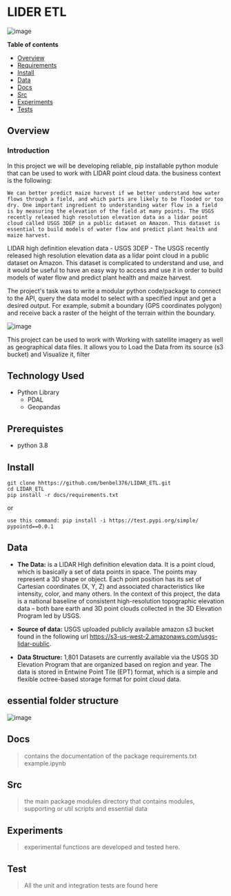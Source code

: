 # LIDER ETL
![image](https://user-images.githubusercontent.com/44437166/182764292-56939b27-152e-4ba5-8443-0aa8aa5932b0.png)

**Table of contents**

- [Overview](#overview)
- [Requirements](#requirements)
- [Install](#install)
- [Data](#Data)
- [Docs](#docs)
- [Src](#src)
- [Experiments](#experiments)
- [Tests](#tests)

## Overview

### Introduction
In this project we will be developing reliable, pip installable python module that can be used to work with LIDAR point cloud data. the business context is the following:

```We can better predict maize harvest if we better understand how water flows through a field, and which parts are likely to be flooded or too dry. One important ingredient to understanding water flow in a field is by measuring the elevation of the field at many points. The USGS recently released high resolution elevation data as a lidar point cloud called USGS 3DEP in a public dataset on Amazon. This dataset is essential to build models of water flow and predict plant health and maize harvest. ```

LIDAR high definition elevation data - USGS 3DEP - The USGS recently released high resolution elevation data as a lidar point cloud in a public dataset on Amazon. This dataset is complicated to understand and use, and it would be useful to have an easy way to access and use it in order to build models of water flow and predict plant health and maize harvest. 

The project's task was to write a modular python code/package to connect to the API, query the data model to select with  a specified input and get a desired output. For example, submit a boundary (GPS coordinates polygon) and receive back a raster of the height of the terrain within the boundary.

![image](https://user-images.githubusercontent.com/44437166/182767144-49aa7fa9-992e-4b1c-b136-7658cc7aeaad.png)


This project can be used to work with Working with satellite imagery as well as geographical data files. It allows you to Load the Data from its source (s3 bucket) and Visualize it, filter 

## Technology Used
- Python Library
  - PDAL
  - Geopandas
## Prerequistes

- python 3.8

## Install

```
git clone hhttps://github.com/benbel376/LIDAR_ETL.git
cd LIDAR_ETL
pip install -r docs/requirements.txt
```
or 
```
use this command: pip install -i https://test.pypi.org/simple/ pypointd==0.0.1
```

## Data
- **The Data:**  is a LIDAR HIgh definition elevation data. It is a point cloud, which is basically a set of data points in space. The points may represent a 3D shape or object. Each point position has its set of Cartesian coordinates (X, Y, Z) and associated characteristics like intensity, color, and many others. In the context of this project, the data is a national baseline of consistent high-resolution topographic elevation data – both bare earth and 3D point clouds collected in the 3D Elevation Program led by USGS.

- **Source of data:** USGS uploaded publicly available amazon s3 bucket found in the following url https://s3-us-west-2.amazonaws.com/usgs-lidar-public.

- **Data Structure:** 1,801 Datasets are currently available via the USGS 3D Elevation Program that are organized based on region and year. The data is stored in Entwine Point Tile (EPT) format, which is a simple and flexible octree-based storage format for point cloud data. 
## essential folder structure
![image](https://user-images.githubusercontent.com/44437166/177312047-50415cba-d225-4036-b3fc-a206606cf2f5.png)
## Docs
> contains the documentation of the package
> requirements.txt
> example.ipynb

## Src

> the main package modules directory that contains modules, supporting or util scripts and essential data

## Experiments

> experimental functions are developed and tested here.

## Test

> All the unit and integration tests are found here
